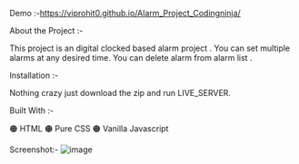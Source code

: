 Demo :-https://viprohit0.github.io/Alarm_Project_Codingninja/

About the Project :-

This project is an digital clocked based alarm project . You can set multiple alarms at any desired time.  You can delete alarm from alarm list .

 Installation :-

Nothing crazy just download the zip and run LIVE_SERVER.

Built With :-

🟠 HTML 🟠 Pure CSS 🟠 Vanilla Javascript

Screenshot:-
![image](https://github.com/viprohit0/Alarm_Project_Codingninja/assets/67631592/0f086726-ca90-46aa-b0a6-93dc9d5b2e9c)


